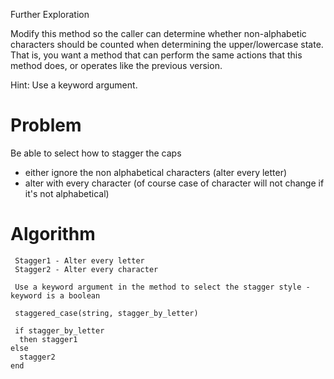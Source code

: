 Further Exploration

Modify this method so the caller can determine whether non-alphabetic characters should be counted when determining the upper/lowercase state. That is, you want a method that can perform the same actions that this method does, or operates like the previous version.

Hint: Use a keyword argument.


# Problem

Be able to select how to stagger the caps
  - either ignore the non alphabetical characters (alter every letter)
  - alter with every character (of course case of character will not change if it's not alphabetical)

# Algorithm

     Stagger1 - Alter every letter
     Stagger2 - Alter every character

     Use a keyword argument in the method to select the stagger style - keyword is a boolean

     staggered_case(string, stagger_by_letter)

     if stagger_by_letter
      then stagger1
    else 
      stagger2
    end
